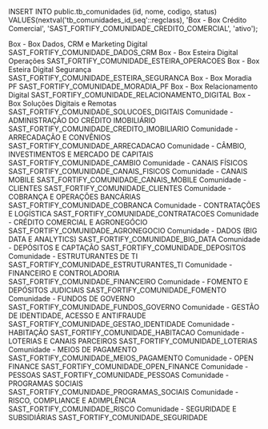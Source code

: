 INSERT INTO public.tb_comunidades
(id, nome, codigo, status)
VALUES(nextval('tb_comunidades_id_seq'::regclass), 'Box - Box Crédito Comercial', 'SAST_FORTIFY_COMUNIDADE_CREDITO_COMERCIAL', 'ativo');


Box - Box Dados, CRM e Marketing Digital	SAST_FORTIFY_COMUNIDADE_DADOS_CRM
Box - Box Esteira Digital Operações	SAST_FORTIFY_COMUNIDADE_ESTEIRA_OPERACOES
Box - Box Esteira Digital Segurança	SAST_FORTIFY_COMUNIDADE_ESTEIRA_SEGURANCA
Box - Box Moradia PF	SAST_FORTIFY_COMUNIDADE_MORADIA_PF
Box - Box Relacionamento Digital	SAST_FORTIFY_COMUNIDADE_RELACIONAMENTO_DIGITAL
Box - Box Soluções Digitais e Remotas	SAST_FORTIFY_COMUNIDADE_SOLUCOES_DIGITAIS
Comunidade - ADMINISTRAÇÃO DO CRÉDITO IMOBILIÁRIO	SAST_FORTIFY_COMUNIDADE_CREDITO_IMOBILIARIO
Comunidade - ARRECADAÇÃO E CONVÊNIOS	SAST_FORTIFY_COMUNIDADE_ARRECADACAO
Comunidade - CÂMBIO, INVESTIMENTOS E MERCADO DE CAPITAIS	SAST_FORTIFY_COMUNIDADE_CAMBIO
Comunidade - CANAIS FÍSICOS	SAST_FORTIFY_COMUNIDADE_CANAIS_FISICOS
Comunidade - CANAIS MOBILE	SAST_FORTIFY_COMUNIDADE_CANAIS_MOBILE
Comunidade - CLIENTES	SAST_FORTIFY_COMUNIDADE_CLIENTES
Comunidade - COBRANÇA E OPERAÇÕES BANCÁRIAS	SAST_FORTIFY_COMUNIDADE_COBRANCA
Comunidade - CONTRATAÇÕES E LOGÍSTICA	SAST_FORTIFY_COMUNIDADE_CONTRATACOES
Comunidade - CRÉDITO COMERCIAL E AGRONEGÓCIO	SAST_FORTIFY_COMUNIDADE_AGRONEGOCIO
Comunidade - DADOS (BIG DATA E ANALYTICS)	SAST_FORTIFY_COMUNIDADE_BIG_DATA
Comunidade - DEPÓSITOS E CAPTAÇÃO	SAST_FORTIFY_COMUNIDADE_DEPOSITOS
Comunidade - ESTRUTURANTES DE TI	SAST_FORTIFY_COMUNIDADE_ESTRUTURANTES_TI
Comunidade - FINANCEIRO E CONTROLADORIA	SAST_FORTIFY_COMUNIDADE_FINANCEIRO
Comunidade - FOMENTO E DEPÓSITOS JUDICIAIS	SAST_FORTIFY_COMUNIDADE_FOMENTO
Comunidade - FUNDOS DE GOVERNO	SAST_FORTIFY_COMUNIDADE_FUNDOS_GOVERNO
Comunidade - GESTÃO DE IDENTIDADE, ACESSO E ANTIFRAUDE	SAST_FORTIFY_COMUNIDADE_GESTAO_IDENTIDADE
Comunidade - HABITAÇÃO	SAST_FORTIFY_COMUNIDADE_HABITACAO
Comunidade - LOTERIAS E CANAIS PARCEIROS	SAST_FORTIFY_COMUNIDADE_LOTERIAS
Comunidade - MEIOS DE PAGAMENTO	SAST_FORTIFY_COMUNIDADE_MEIOS_PAGAMENTO
Comunidade - OPEN FINANCE	SAST_FORTIFY_COMUNIDADE_OPEN_FINANCE
Comunidade - PESSOAS	SAST_FORTIFY_COMUNIDADE_PESSOAS
Comunidade - PROGRAMAS SOCIAIS	SAST_FORTIFY_COMUNIDADE_PROGRAMAS_SOCIAIS
Comunidade - RISCO, COMPLIANCE E ADIMPLÊNCIA	SAST_FORTIFY_COMUNIDADE_RISCO
Comunidade - SEGURIDADE E SUBSIDIÁRIAS	SAST_FORTIFY_COMUNIDADE_SEGURIDADE
